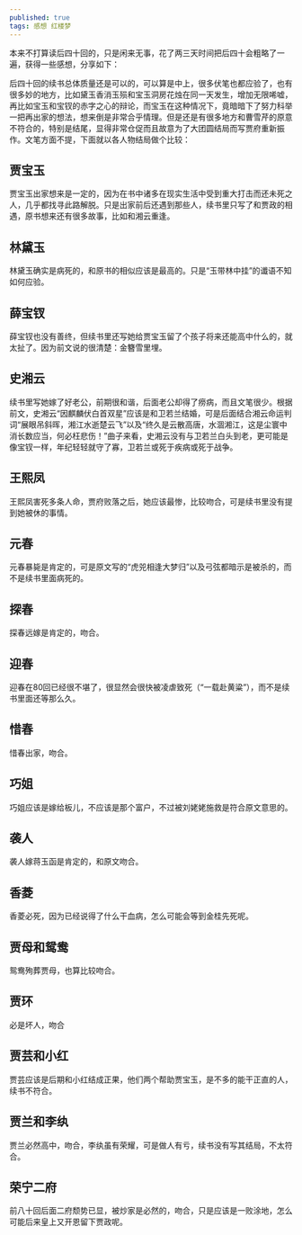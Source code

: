```yaml
---
published: true
tags: 感想 红楼梦
---
```


本来不打算读后四十回的，只是闲来无事，花了两三天时间把后四十会粗略了一遍，获得一些感想，分享如下：

后四十回的续书总体质量还是可以的，可以算是中上，很多伏笔也都应验了，也有很多妙的地方，比如黛玉香消玉殒和宝玉洞房花烛在同一天发生，增加无限唏嘘，再比如宝玉和宝钗的赤字之心的辩论，而宝玉在这种情况下，竟暗暗下了努力科举一把再出家的想法，想来倒是非常合乎情理。但是还是有很多地方和曹雪芹的原意不符合的，特别是结尾，显得非常仓促而且故意为了大团圆结局而写贾府重新振作。文笔方面不提，下面就以各人物结局做个比较：

## 贾宝玉

贾宝玉出家想来是一定的，因为在书中诸多在现实生活中受到重大打击而还未死之人，几乎都找寻此路解脱。只是出家前后还遇到那些人，续书里只写了和贾政的相遇，原书想来还有很多故事，比如和湘云重逢。

## 林黛玉

林黛玉确实是病死的，和原书的相似应该是最高的。只是“玉带林中挂”的谶语不知如何应验。

## 薛宝钗

薛宝钗也没有善终，但续书里还写她给贾宝玉留了个孩子将来还能高中什么的，就太扯了。因为前文说的很清楚：金簪雪里埋。

## 史湘云

续书里写她嫁了好老公，前期很和谐，后面老公却得了痨病，而且文笔很少。根据前文，史湘云“因麒麟伏白首双星”应该是和卫若兰结婚，可是后面结合湘云命运判词“展眼吊斜晖，湘江水逝楚云飞”以及“终久是云散高唐，水涸湘江，这是尘寰中消长数应当，何必枉悲伤！”曲子来看，史湘云没有与卫若兰白头到老，更可能是像宝钗一样，年纪轻轻就守了寡，卫若兰或死于疾病或死于战争。

## 王熙凤

王熙凤害死多条人命，贾府败落之后，她应该最惨，比较吻合，可是续书里没有提到她被休的事情。

## 元春

元春暴毙是肯定的，可是原文写的“虎兕相逢大梦归”以及弓弦都暗示是被杀的，而不是续书里面病死的。

## 探春

探春远嫁是肯定的，吻合。

## 迎春

迎春在80回已经很不堪了，很显然会很快被凌虐致死（“一载赴黄粱”），而不是续书里面还等那么久。

## 惜春

惜春出家，吻合。

## 巧姐

巧姐应该是嫁给板儿，不应该是那个富户，不过被刘姥姥施救是符合原文意思的。

## 袭人

袭人嫁蒋玉函是肯定的，和原文吻合。

## 香菱

香菱必死，因为已经说得了什么干血病，怎么可能会等到金桂先死呢。

## 贾母和鸳鸯

鸳鸯殉葬贾母，也算比较吻合。

## 贾环

必是坏人，吻合

## 贾芸和小红

贾芸应该是后期和小红结成正果，他们两个帮助贾宝玉，是不多的能干正直的人，续书不符合。

## 贾兰和李纨

贾兰必然高中，吻合，李纨虽有荣耀，可是做人有亏，续书没有写其结局，不太符合。

## 荣宁二府

前八十回后面二府颓势已显，被炒家是必然的，吻合，只是应该是一败涂地，怎么可能后来皇上又开恩留下贾政呢。


